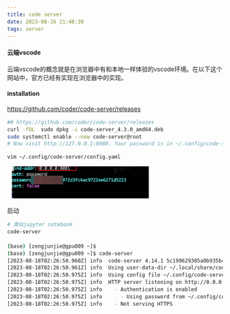 ```yaml
---
title: code server
date: 2023-08-16 21:48:39
tags: server 
---
```



#### 云端vscode  
云端vscode的概念就是在浏览器中有和本地一样体验的vscode环境。在以下这个网站中，官方已经有实现在浏览器中的实现。

#### installation
https://github.com/coder/code-server/releases

```bash
## https://github.com/coder/code-server/releases
curl -fOL  sudo dpkg -i code-server_4.3.0_amd64.deb
sudo systemctl enable --now code-server@root
# Now visit http://127.0.0.1:8080. Your password is in ~/.config/code-server/config.yaml
```

```bash
vim ~/.config/code-server/config.yaml

```

![code](../img/codeserver.png)

启动

```bash
# 类似jupyter notebook
code-server

(base) [zengjunjie@gpu009 ~]$ 
(base) [zengjunjie@gpu009 ~]$ code-server
[2023-08-18T02:26:50.960Z] info  code-server 4.14.1 5c199629305a0b935b4388b7db549f77eae82b5a
[2023-08-18T02:26:50.961Z] info  Using user-data-dir ~/.local/share/code-server
[2023-08-18T02:26:50.975Z] info  Using config file ~/.config/code-server/config.yaml
[2023-08-18T02:26:50.975Z] info  HTTP server listening on http://0.0.0.0:8081/
[2023-08-18T02:26:50.975Z] info    - Authentication is enabled
[2023-08-18T02:26:50.975Z] info      - Using password from ~/.config/code-server/config.yaml
[2023-08-18T02:26:50.975Z] info    - Not serving HTTPS

```